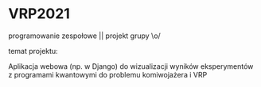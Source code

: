 # VRP2021
programowanie zespołowe || projekt grupy \o/ 

temat projektu:

Aplikacja webowa (np. w Django) do wizualizacji wyników eksperymentów z programami kwantowymi do problemu komiwojażera i VRP
